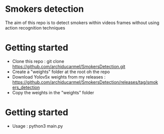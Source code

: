 # Smokers detection
The aim of this repo is to detect smokers within videos frames without using action recognition techniques

# Getting started
 - Clone this repo : git clone https://github.com/archiducarmel/SmokersDetection.git
 - Create a "weights" folder at the root oh the repo
 - Download Yolov5x weights from my releases : https://github.com/archiducarmel/SmokersDetection/releases/tag/smokers_detection
 - Copy the weights in the "weights" folder
 
 # Getting started
 - Usage : python3 main.py
